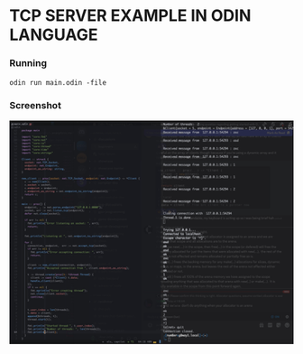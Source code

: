 # TCP SERVER EXAMPLE IN ODIN LANGUAGE


### Running

```
odin run main.odin -file
```

### Screenshot

![tcp server](screenshot.jpg)

